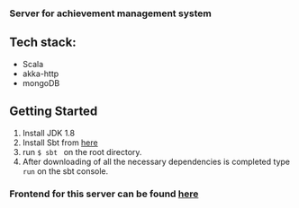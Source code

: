 ### Server for achievement management system
 
## Tech stack:
 * Scala
 * akka-http
 * mongoDB

## Getting Started
1. Install JDK 1.8
2. Install Sbt from [here](https://www.scala-sbt.org/)
3. run ```$ sbt ``` on the root directory.
4. After downloading of all the necessary dependencies is completed type ```run``` on the sbt console.




### Frontend for this server can be found [here](https://github.com/BitsPleaseMSI/achievement-ms-frontend)


